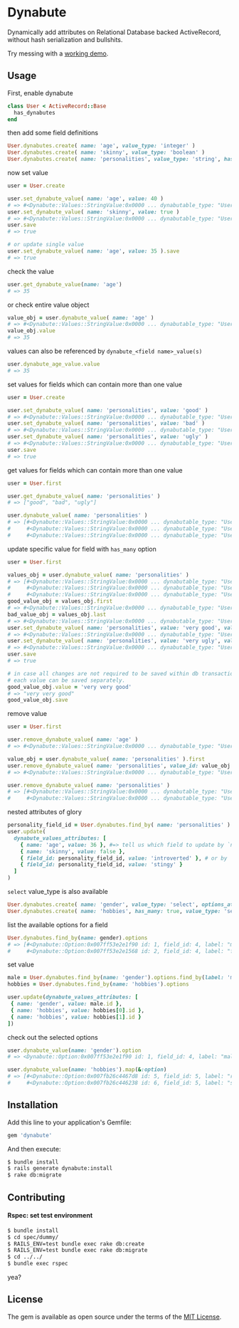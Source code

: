 # Dynabute
Dynamically add attributes on Relational Database backed ActiveRecord, without hash serialization and bullshits.

Try messing with a [working demo](https://dynabute-demo.herokuapp.com).

## Usage

First, enable dynabute
```ruby
class User < ActiveRecord::Base
  has_dynabutes
end
````

then add some field definitions
```ruby
User.dynabutes.create( name: 'age', value_type: 'integer' )
User.dynabutes.create( name: 'skinny', value_type: 'boolean' )
User.dynabutes.create( name: 'personalities', value_type: 'string', has_many: true )
```

now set value
```ruby
user = User.create

user.set_dynabute_value( name: 'age', value: 40 )
# => #<Dynabute::Values::StringValue:0x0000 ... dynabutable_type: "User", value: 40>
user.set_dynabute_value( name: 'skinny', value: true )
# => #<Dynabute::Values::StringValue:0x0000 ... dynabutable_type: "User", value: true>
user.save
# => true

# or update single value
user.set_dynabute_value( name: 'age', value: 35 ).save
# => true
```

check the value
```ruby
user.get_dynabute_value(name: 'age')
# => 35
```

or check entire value object
```ruby
value_obj = user.dynabute_value( name: 'age' )
# => #<Dynabute::Values::StringValue:0x0000 ... dynabutable_type: "User", value: 35>
value_obj.value
# => 35
```

values can also be referenced by `dynabute_<field name>_value(s)`
```ruby
user.dynabute_age_value.value
# => 35
```

set values for fields which can contain more than one value
```ruby
user = User.create

user.set_dynabute_value( name: 'personalities', value: 'good' )
# => #<Dynabute::Values::StringValue:0x0000 ... dynabutable_type: "User", value: "good">
user.set_dynabute_value( name: 'personalities', value: 'bad' )
# => #<Dynabute::Values::StringValue:0x0000 ... dynabutable_type: "User", value: "bad">
user.set_dynabute_value( name: 'personalities', value: 'ugly' )
# => #<Dynabute::Values::StringValue:0x0000 ... dynabutable_type: "User", value: "ugly">
user.save
# => true
```

get values for fields which can contain more than one value
```ruby
user = User.first

user.get_dynabute_value( name: 'personalities' )
# => ["good", "bad", "ugly"]

user.dynabute_value( name: 'personalities' )
# => [#<Dynabute::Values::StringValue:0x0000 ... dynabutable_type: "User", value: "good">,
#     #<Dynabute::Values::StringValue:0x0000 ... dynabutable_type: "User", value: "bad">,
#     #<Dynabute::Values::StringValue:0x0000 ... dynabutable_type: "User", value: "ugly">]
```

update specific value for field with `has_many` option
```ruby
user = User.first

values_obj = user.dynabute_value( name: 'personalities' )
# => [#<Dynabute::Values::StringValue:0x0000 ... dynabutable_type: "User", value: "good">,
#     #<Dynabute::Values::StringValue:0x0000 ... dynabutable_type: "User", value: "bad">,
#     #<Dynabute::Values::StringValue:0x0000 ... dynabutable_type: "User", value: "ugly">]
good_value_obj = values_obj.first
# => #<Dynabute::Values::StringValue:0x0000 ... dynabutable_type: "User", value: "good">
bad_value_obj = values_obj.last
# => #<Dynabute::Values::StringValue:0x0000 ... dynabutable_type: "User", value: "ugly">
user.set_dynabute_value( name: 'personalities', value: 'very good', value_id: good_value_obj.id )
# => #<Dynabute::Values::StringValue:0x0000 ... dynabutable_type: "User", value: "very good">
user.set_dynabute_value( name: 'personalities', value: 'very ugly', value_id: bad_value_obj.id )
# => #<Dynabute::Values::StringValue:0x0000 ... dynabutable_type: "User", value: "very ugly">
user.save
# => true

# in case all changes are not required to be saved within db transaction,
# each value can be saved separately.
good_value_obj.value = 'very very good'
# => "very very good"
good_value_obj.save
```

remove value
```ruby
user = User.first

user.remove_dynabute_value( name: 'age' )
# => #<Dynabute::Values::StringValue:0x0000 ... dynabutable_type: "User", value: 35>

value_obj = user.dynabute_value( name: 'personalities' ).first
user.remove_dynabute_value( name: 'personalities', value_id: value_obj.id )
# => #<Dynabute::Values::StringValue:0x0000 ... dynabutable_type: "User", value: "good">

user.remove_dynabute_value( name: 'personalities' )
# => [#<Dynabute::Values::StringValue:0x0000 ... dynabutable_type: "User", value: "bad">,
#     #<Dynabute::Values::StringValue:0x0000 ... dynabutable_type: "User", value: "ugly">]
```

nested attributes of glory
```ruby
personality_field_id = User.dynabutes.find_by( name: 'personalities' ).id
user.update(
  dynabute_values_attributes: [
    { name: 'age', value: 36 }, #=> tell us which field to update by `name:`
    { name: 'skinny', value: false },
    { field_id: personality_field_id, value: 'introverted' }, # or by `field_id:`
    { field_id: personality_field_id, value: 'stingy' }
  ]
)
```

`select` value_type is also available
```ruby
User.dynabutes.create( name: 'gender', value_type: 'select', options_attributes: [ { label: 'male' }, { label: 'female' } ] )
User.dynabutes.create( name: 'hobbies', has_many: true, value_type: 'select',  options_attributes: [ { label: 'running' }, { label: 'swimming' }, { label: 'hiking' } ] )
```

list the available options for a field
```ruby
User.dynabutes.find_by(name: gender).options
# => [#<Dynabute::Option:0x007ff53e2e1f90 id: 1, field_id: 4, label: "male">,
#     #<Dynabute::Option:0x007ff53e2e1568 id: 2, field_id: 4, label: "female">]
```

set value
```ruby
male = User.dynabutes.find_by(name: 'gender').options.find_by(label: 'male')
hobbies = User.dynabutes.find_by(name: 'hobbies').options

user.update(dynabute_values_attributes: [
 { name: 'gender', value: male.id },
 { name: 'hobbies', value: hobbies[0].id },
 { name: 'hobbies', value: hobbies[1].id }
])
```

check out the selected options
```ruby
user.dynabute_value(name: 'gender').option
# => <Dynabute::Option:0x007ff53e2e1f90 id: 1, field_id: 4, label: "male">,

user.dynabute_value(name: 'hobbies').map(&:option)
# => [#<Dynabute::Option:0x007fb26c4467d8 id: 5, field_id: 5, label: "running">,
#     #<Dynabute::Option:0x007fb26c446238 id: 6, field_id: 5, label: "swimming">]
```

## Installation
Add this line to your application's Gemfile:

```ruby
gem 'dynabute'
```

And then execute:
```bash
$ bundle install
$ rails generate dynabute:install
$ rake db:migrate
```

## Contributing

#### Rspec: set test environment
```bash
$ bundle install
$ cd spec/dummy/
$ RAILS_ENV=test bundle exec rake db:create
$ RAILS_ENV=test bundle exec rake db:migrate
$ cd ../../
$ bundle exec rspec
```

yea?

## License
The gem is available as open source under the terms of the [MIT License](http://opensource.org/licenses/MIT).
